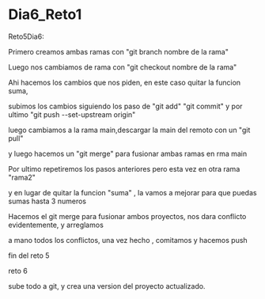 # Dia6_Reto1

Reto5Dia6:

Primero creamos ambas ramas con "git branch nombre de la rama"

Luego nos cambiamos de rama con "git checkout nombre de la rama"

Ahi hacemos los cambios que nos piden, en este caso quitar la funcion suma,

subimos los cambios siguiendo los paso de "git add" "git commit" y por ultimo "git push --set-upstream origin"

luego cambiamos a la rama main,descargar la main del remoto con un "git pull" 

y luego hacemos un "git merge" para fusionar ambas ramas en rma main

Por ultimo repetiremos los pasos anteriores pero esta vez en otra rama "rama2"

y en lugar de quitar la funcion "suma" ,  la vamos a mejorar para que puedas sumas hasta 3 numeros

Hacemos el  git merge para fusionar ambos proyectos, nos dara conflicto evidentemente, y arreglamos

a mano todos los conflictos, una vez hecho , comitamos y hacemos push

fin del reto 5 

reto 6

sube todo a git, y crea una version del proyecto actualizado.